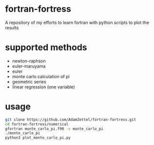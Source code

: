 # fortran-fortress
A repository of my efforts to learn fortran with python scripts to plot the results

# supported methods
- newton-raphson
- euler-maruyama
- euler
- monte carlo calculation of pi
- geometric series
- linear regression (one variable)
# usage
```bash
git clone https://github.com/AdamZettel/fortran-fortress.git
cd fortran-fortress/numerical
gfortran monte_carlo_pi.f90 -o monte_carlo_pi
./monte_carlo_pi
python3 plot_monte_carlo_pi.py
```
